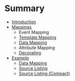 # Summary

* [Introduction](README.md)
* [Mappings](mappings.md)
   * Event Mapping
   * [Template Mapping](template_mapping.md)
   * [Data Mapping](data_mapping.md)
   * Attribute Mapping
   * [Decorating](decorating.md)
* [Example](example.md)
   * [Data Mapping](data_mapping_ex.md)
   * [Source Listing](source_listing.md)
   * [Source Listing (Compact)](source_listing_compact.md)


